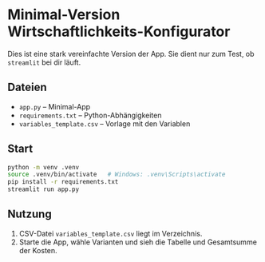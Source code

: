 # Minimal-Version Wirtschaftlichkeits-Konfigurator

Dies ist eine stark vereinfachte Version der App. Sie dient nur zum Test, ob `streamlit` bei dir läuft.

## Dateien

- `app.py` – Minimal-App
- `requirements.txt` – Python-Abhängigkeiten
- `variables_template.csv` – Vorlage mit den Variablen

## Start

```bash
python -m venv .venv
source .venv/bin/activate   # Windows: .venv\Scripts\activate
pip install -r requirements.txt
streamlit run app.py
```

## Nutzung

1. CSV-Datei `variables_template.csv` liegt im Verzeichnis.
2. Starte die App, wähle Varianten und sieh die Tabelle und Gesamtsumme der Kosten.
